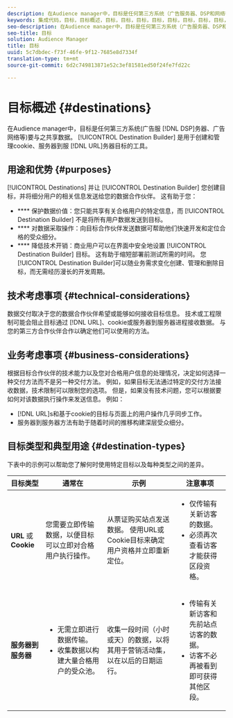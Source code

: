 ```yaml
---
description: 在Audience manager中，目标是任何第三方系统（广告服务器、DSP和网络等）要与之共享数据。 Destination builder是用于创建和管理Cookie、URL或服务器到服务器目标的工具。
keywords: 集成代码，目标，目标概述，目标，目标，目标，目标，目标，目标，目标，目标，目标，目标，目标，目标，目标，目标，目标，目标，目标，目标，目标，目标，目标，目标，目标，目标
seo-description: 在Audience manager中，目标是任何第三方系统（广告服务器、DSP和网络等）要与之共享数据。 Destination builder是用于创建和管理Cookie、URL或服务器到服务器目标的工具。
seo-title: 目标
solution: Audience Manager
title: 目标
uuid: 5c7dbdec-f73f-46fe-9f12-7685e8d7334f
translation-type: tm+mt
source-git-commit: 6d2c749813871e52c3ef81581ed50f24fe7fd22c

---
```



# 目标概述 {#destinations}

在Audience manager中，目标是任何第三方系统(广告服 [!DNL DSP]务器、广告网络等)要与之共享数据。 [!UICONTROL Destination Builder] 是用于创建和管理cookie、服务器到服 [!DNL URL]务器目标的工具。

## 用途和优势 {#purposes}

<!-- c_destinations.xml -->

[!UICONTROL Destinations] 并让 [!UICONTROL Destination Builder] 您创建目标，并将细分用户的相关信息发送给您的数据合作伙伴。 这有助于您：

* **** 保护数据价值：您只能共享有关合格用户的特定信息，而 [!UICONTROL Destination Builder] 不是将所有用户数据发送到目标。
* **** 对数据采取操作：向目标合作伙伴发送数据可帮助他们快速开发和定位合格的受众细分。
* **** 降低技术开销：商业用户可以在界面中安全地设置 [!UICONTROL Destination Builder] 目标。 这有助于缩短部署前测试所需的时间。 您 [!UICONTROL Destination Builder]可以随业务需求变化创建、管理和删除目标，而无需经历漫长的开发周期。

## 技术考虑事项 {#technical-considerations}

<!-- destination-delivery-methods.xml -->

数据交付取决于您的数据合作伙伴希望或能够如何接收目标信息。 技术或工程限制可能会阻止目标通过 [!DNL URL]、cookie或服务器到服务器进程接收数据。 与您的第三方合作伙伴合作以确定他们可以使用的方法。

## 业务考虑事项 {#business-considerations}

根据目标合作伙伴的技术能力以及您对合格用户信息的处理情况，决定如何选择一种交付方法而不是另一种交付方法。 例如，如果目标无法通过特定的交付方法接收数据，技术限制可以限制您的选项。 但是，如果没有技术问题，您可以根据要如何对该数据执行操作来发送信息。 例如：

* [!DNL URL]s和基于cookie的目标与页面上的用户操作几乎同步工作。
* 服务器到服务器方法有助于随着时间的推移构建深层受众细分。

## 目标类型和典型用途 {#destination-types}

下表中的示例可以帮助您了解何时使用特定目标以及每种类型之间的差异。

| 目标类型 | 通常在 | 示例 | 注意事项 |
|--- |--- |--- |--- |
| **URL** 或 **Cookie** | 您需要立即传输数据，以便目标可以立即对合格用户执行操作。 | 从票证购买站点发送数据。 使用URL或Cookie目标来确定用户资格并立即重新定位。 | <ul><li>仅传输有关新访客的数据。 </li><li>必须再次查看访客才能获得区段资格。</li></ul> |
| **服务器到服务器** | <ul><li>无需立即进行数据传输。</li><li>收集数据以构建大量合格用户的受众池。</li></ul> | 收集一段时间（小时或天）的数据，以将其用于营销活动集，以在以后的日期运行。 | <ul><li>传输有关新访客和先前站点访客的数据。 </li><li>访客不必再被看到即可获得其他区段。</li></ul> |
